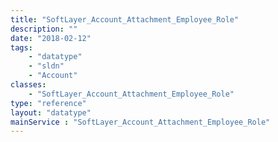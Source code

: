 ```yaml
---
title: "SoftLayer_Account_Attachment_Employee_Role"
description: ""
date: "2018-02-12"
tags:
    - "datatype"
    - "sldn"
    - "Account"
classes:
    - "SoftLayer_Account_Attachment_Employee_Role"
type: "reference"
layout: "datatype"
mainService : "SoftLayer_Account_Attachment_Employee_Role"
---
```

